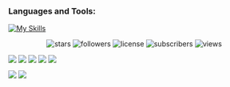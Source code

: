 <!--
## Hi there 👋

**BobsProgrammingAcademy/BobsProgrammingAcademy** is a ✨ _special_ ✨ repository because its `README.md` (this file) appears on your GitHub profile.

Here are some ideas to get you started:

- 🔭 I’m currently working on ...
- 🌱 I’m currently learning ...
- 👯 I’m looking to collaborate on ...
- 🤔 I’m looking for help with ...
- 💬 Ask me about ...
- 📫 How to reach me: ...
- 😄 Pronouns: ...
- ⚡ Fun fact: ...
-->

### Languages and Tools:

[![My Skills](https://skillicons.dev/icons?i=js,ts,react,nextjs,materialui,html,css,sass,bootstrap,py,django,postgres,postman,vscode,git)](https://skillicons.dev)

<div align="center">
  
  ![stars]([https://img.shields.io/badge/example-one-red](https://img.shields.io/github/stars/BobsProgrammingAcademy?style=for-the-badge&logo=github&color=005FED))
  ![followers]([https://img.shields.io/badge/example-two-green](https://img.shields.io/github/followers/BobsProgrammingAcademy?style=for-the-badge&logo=github&color=FCC624))
  ![license]([https://img.shields.io/badge/example-three-blue](https://img.shields.io/github/license/BobsProgrammingAcademy/responsive-admin-dashboard?style=for-the-badge&logo=github&color=A81D33))
  ![subscribers]([https://img.shields.io/badge/example-three-blue](https://img.shields.io/youtube/channel/subscribers/UCEJyX57rvURx7ef-cx5DboA?style=for-the-badge&logo=youtube&color=239120))
  ![views]([https://img.shields.io/badge/example-three-blue](https://img.shields.io/youtube/channel/views/UCEJyX57rvURx7ef-cx5DboA?style=for-the-badge&logo=youtube&color=56347C))

</div>


<p>
  <img src="https://img.shields.io/github/stars/BobsProgrammingAcademy?style=for-the-badge&logo=github&color=005FED" align="top" />
  <img src="https://img.shields.io/github/followers/BobsProgrammingAcademy?style=for-the-badge&logo=github&color=FCC624" align="top" />
  <img src="https://img.shields.io/github/license/BobsProgrammingAcademy/responsive-admin-dashboard?style=for-the-badge&logo=github&color=A81D33" align="top" />
  <img src="https://img.shields.io/youtube/channel/subscribers/UCEJyX57rvURx7ef-cx5DboA?style=for-the-badge&logo=youtube&color=239120" align="top" />
  <img src="https://img.shields.io/youtube/channel/views/UCEJyX57rvURx7ef-cx5DboA?style=for-the-badge&logo=youtube&color=56347C" align="top" />
</p>

<p>
  <img src="https://github-readme-stats.vercel.app/api/top-langs/?username=BobsProgrammingAcademy&theme=transparent&langs_count=8&layout=compact&hide_border=true" align="top" />
  <img src="https://streak-stats.demolab.com/?user=BobsProgrammingAcademy&theme=transparent&hide_border=true&stroke=transparent" align="top" /> 
</p>

